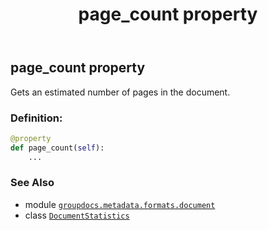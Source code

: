 ﻿---
title: page_count property
second_title: GroupDocs.Metadata for Python via .NET API References
description: 
type: docs
url: /python-net/groupdocs.metadata.formats.document/documentstatistics/page_count/
is_root: false
weight: 140
---

## page_count property


Gets an estimated number of pages in the document.
### Definition:
```python
@property
def page_count(self):
    ...
```

### See Also
* module [`groupdocs.metadata.formats.document`](../../)
* class [`DocumentStatistics`](/metadata/python-net/groupdocs.metadata.formats.document/documentstatistics)
